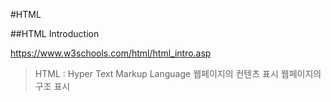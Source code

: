 #HTML

##HTML Introduction

https://www.w3schools.com/html/html_intro.asp

> HTML : Hyper Text Markup Language
> 웹페이지의 컨텐츠 표시
> 웹페이지의 구조 표시
